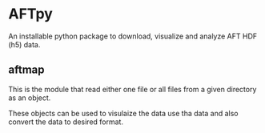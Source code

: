 # AFTpy
An installable python package to download, visualize and analyze AFT HDF (h5) data.

## aftmap
This is the module that read
either one file or all files from a given directory as an object.

These objects can be used to visulaize the data use tha data
and also convert the data to desired format.